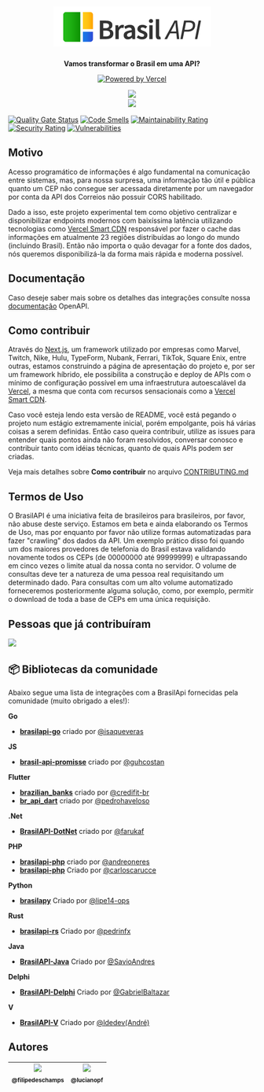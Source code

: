 <h1 align="center"><img src="./public/brasilapi-logo-small.png"></h1>

<div align="center">
  <p>
    <strong>Vamos transformar o Brasil em uma API?</strong>
  </p>
  <p>
    <a href="https://vercel.com/?utm_source=brasilapi" target="_blank" rel="noopener">
      <img src="./public/powered-by-vercel.svg" width="175" alt="Powered by Vercel" />
    </a>
  </p>
</div>

<div align="center">
  <img src="https://github.com/BrasilAPI/BrasilAPI/workflows/Testes%20E2E/badge.svg">
</div>

<div align="center">
  <a href="https://github.com/BrasilAPI/BrasilAPI/issues/186"><img src="https://files.readme.io/e23f0e0-Slack_RGB.png" width="160px"></a>
</div>

[![Quality Gate Status](https://sonarcloud.io/api/project_badges/measure?project=BrasilAPI_BrasilAPI&metric=alert_status)](https://sonarcloud.io/dashboard?id=BrasilAPI_BrasilAPI)
[![Code Smells](https://sonarcloud.io/api/project_badges/measure?project=BrasilAPI_BrasilAPI&metric=code_smells)](https://sonarcloud.io/dashboard?id=BrasilAPI_BrasilAPI)
[![Maintainability Rating](https://sonarcloud.io/api/project_badges/measure?project=BrasilAPI_BrasilAPI&metric=sqale_rating)](https://sonarcloud.io/dashboard?id=BrasilAPI_BrasilAPI)
[![Security Rating](https://sonarcloud.io/api/project_badges/measure?project=BrasilAPI_BrasilAPI&metric=security_rating)](https://sonarcloud.io/dashboard?id=BrasilAPI_BrasilAPI)
[![Vulnerabilities](https://sonarcloud.io/api/project_badges/measure?project=BrasilAPI_BrasilAPI&metric=vulnerabilities)](https://sonarcloud.io/dashboard?id=BrasilAPI_BrasilAPI)

## Motivo
Acesso programático de informações é algo fundamental na comunicação entre sistemas, mas, para nossa surpresa, uma informação tão útil e pública quanto um CEP não consegue ser acessada diretamente por um navegador por conta da API dos Correios não possuir CORS habilitado.

Dado a isso, este projeto experimental tem como objetivo centralizar e disponibilizar endpoints modernos com baixíssima latência utilizando tecnologias como [Vercel Smart CDN](https://vercel.com/smart-cdn/?utm_source=brasilapi) responsável por fazer o cache das informações em atualmente 23 regiões distribuídas ao longo do mundo (incluindo Brasil). Então não importa o quão devagar for a fonte dos dados, nós queremos disponibilizá-la da forma mais rápida e moderna possível.

## Documentação
Caso deseje saber mais sobre os detalhes das integrações consulte nossa [documentação](https://brasilapi.com.br/docs) OpenAPI.

## Como contribuir
Através do [Next.js](https://nextjs.org/?utm_source=brasilapi), um framework utilizado por empresas como Marvel, Twitch, Nike, Hulu, TypeForm, Nubank, Ferrari, TikTok, Square Enix, entre outras, estamos construindo a página de apresentação do projeto e, por ser um framework híbrido, ele possibilita a construção e deploy de APIs com o mínimo de configuração possível em uma infraestrutura autoescalável da [Vercel](https://vercel.com/?utm_source=brasilapi), a mesma que conta com recursos sensacionais como a [Vercel Smart CDN](https://vercel.co/smart-cdn/?utm_source=brasilapi).

Caso você esteja lendo esta versão de README, você está pegando o projeto num estágio extremamente inicial, porém empolgante, pois há várias coisas a serem definidas. Então caso queira contribuir, utilize as issues para entender quais pontos ainda não foram resolvidos, conversar conosco e contribuir tanto com idéias técnicas, quanto de quais APIs podem ser criadas.

Veja mais detalhes sobre **Como contribuir** no arquivo [CONTRIBUTING.md](CONTRIBUTING.md)

## Termos de Uso
O BrasilAPI é uma iniciativa feita de brasileiros para brasileiros, por favor, não abuse deste serviço. Estamos em beta e ainda elaborando os Termos de Uso, mas por enquanto por favor não utilize formas automatizadas para fazer "crawling" dos dados da API. Um exemplo prático disso foi quando um dos maiores provedores de telefonia do Brasil estava validando novamente todos os CEPs (de 00000000 até 99999999) e ultrapassando em cinco vezes o limite atual da nossa conta no servidor. O volume de consultas deve ter a natureza de uma pessoa real requisitando um determinado dado. Para consultas com um alto volume automatizado forneceremos posteriormente alguma solução, como, por exemplo, permitir o download de toda a base de CEPs em uma única requisição.

## Pessoas que já contribuíram

<a href="https://github.com/brasilapi/brasilapi/graphs/contributors"><img src="https://contrib.rocks/image?repo=brasilapi/brasilapi" /></a>

## 📦 Bibliotecas da comunidade
Abaixo segue uma lista de integrações com a BrasilApi fornecidas pela comunidade (muito obrigado a eles!):

**Go**
  * **[brasilapi-go](https://github.com/isaqueveras/brasilapi-go)** criado por [@isaqueveras](https://github.com/isaqueveras)


**JS**
  * **[brasil-api-promisse](https://github.com/guhcostan/brasil-api-promisse)** criado por [@guhcostan](https://github.com/guhcostan)


**Flutter**
  * **[brazilian_banks](https://github.com/credifit-br/brazilian_banks)** criado por [@credifit-br](https://github.com/credifit-br)
  * **[br_api_dart](https://github.com/PedroHAVeloso/br_api_dart)** criado por [@pedrohaveloso](https://github.com/PedroHAVeloso)

**.Net**
  * **[BrasilAPI-DotNet](https://github.com/farukaf/BrasilAPI-DotNet)** criado por [@farukaf](https://github.com/farukaf)

**PHP**
  * **[brasilapi-php](https://github.com/andreoneres/brasilapi-php)** criado por [@andreoneres](https://github.com/andreoneres)
  * **[brasilapi-php](https://github.com/Corviz/brasilapi-php)** Criado por [@carloscarucce](https://github.com/carloscarucce)

**Python**
  * **[brasilapy](https://github.com/lipe14-ops/brasilapy)** Criado por [@lipe14-ops](https://github.com/lipe14-ops)

**Rust**
  * **[brasilapi-rs](https://github.com/pedrinfx/brasilapi-rs)** Criado por [@pedrinfx](https://github.com/pedrinfx)

**Java**
  * **[BrasilAPI-Java](https://github.com/SavioAndres/BrasilAPI-Java)** Criado por [@SavioAndres](https://github.com/SavioAndres)

**Delphi**
  * **[BrasilAPI-Delphi](https://github.com/gabrielbaltazar/brasilapi4D)** Criado por [@GabrielBaltazar](https://github.com/gabrielbaltazar)

**V**
  * **[BrasilAPI-V](https://github.com/ldedev/brasilapi-v)** Criado por [@ldedev(André)](https://github.com/ldedev)



## Autores

| [<img src="https://github.com/filipedeschamps.png?size=115" width=115><br><sub>@filipedeschamps</sub>](https://github.com/filipedeschamps) | [<img src="https://github.com/lucianopf.png?size=115" width=115><br><sub>@lucianopf</sub>](https://github.com/lucianopf) |
| :---: | :---: |
